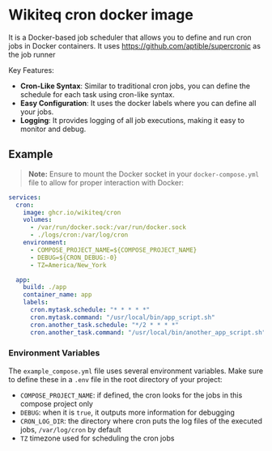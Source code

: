 # Wikiteq cron docker image

It is a Docker-based job scheduler that allows you to define and run cron jobs in Docker containers.
It uses https://github.com/aptible/supercronic as the job runner

Key Features:
- **Cron-Like Syntax**: Similar to traditional cron jobs, you can define the schedule for each task using cron-like syntax.
- **Easy Configuration**: It uses the docker labels where you can define all your jobs.
- **Logging**: It provides logging of all job executions, making it easy to monitor and debug.

## Example

> **Note:** Ensure to mount the Docker socket in your `docker-compose.yml` file to allow for proper interaction with Docker:

```yaml
services:
  cron:
    image: ghcr.io/wikiteq/cron
    volumes:
      - /var/run/docker.sock:/var/run/docker.sock
      - ./logs/cron:/var/log/cron
    environment:
      - COMPOSE_PROJECT_NAME=${COMPOSE_PROJECT_NAME}
      - DEBUG=${CRON_DEBUG:-0}
      - TZ=America/New_York

  app:
    build: ./app
    container_name: app
    labels:
      cron.mytask.schedule: "* * * * *"
      cron.mytask.command: "/usr/local/bin/app_script.sh"
      cron.another_task.schedule: "*/2 * * * *"
      cron.another_task.command: "/usr/local/bin/another_app_script.sh"
```

### Environment Variables

The `example_compose.yml` file uses several environment variables. Make sure to define these in a `.env` file in the root directory of your project:

- `COMPOSE_PROJECT_NAME`: if defined, the cron looks for the jobs in this compose project only
- `DEBUG`: when it is `true`, it outputs more information for debugging
- `CRON_LOG_DIR`: the directory where cron puts the log files of the executed jobs, `/var/log/cron` by default
- `TZ` timezone used for scheduling the cron jobs
